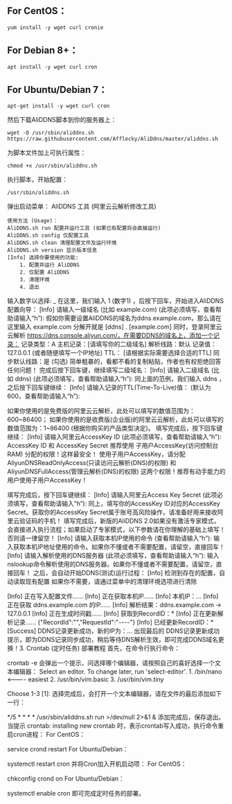 For CentOS：
--

	yum install -y wget curl cronie

For Debian 8+：
-

	apt install -y wget curl cron

For Ubuntu/Debian 7：
-
	apt-get install -y wget curl cron
然后下载AliDDNS脚本到你的服务器上：

	wget -O /usr/sbin/aliddns.sh https://raw.githubusercontent.com/Afflecky/AliDdns/master/aliddns.sh

为脚本文件加上可执行属性：

	chmod +x /usr/sbin/aliddns.sh
执行脚本，开始配置：

	/usr/sbin/aliddns.sh
弹出启动菜单：
	AliDDNS 工具 (阿里云云解析修改工具)

	使用方法 (Usage)：
	AliDDNS.sh run 配置并运行工具 (如果已有配置将会直接运行)
	AliDDNS.sh config 仅配置工具
	AliDDNS.sh clean 清理配置文件及运行环境
	AliDDNS.sh version 显示版本信息
	[Info] 选择你要使用的功能:
		1. 配置并运行 AliDDNS
		2. 仅配置 AliDDNS
		3. 清理环境
		4. 退出


输入数字以选择: _
在这里，我们输入 1 (数字1) ，后按下回车，开始进入AliDDNS配置向导：
[Info] 请输入一级域名 (比如 example.com)
(此项必须填写，查看帮助请输入“h”):
假如你需要设置AliDDNS的域名为ddns.example.com，那么请在这里输入 example.com
分解开就是 [ddns] . [example.com]
同时，登录阿里云云解析 https://dns.console.aliyun.com/，在需要DDNS的域名上，添加一个记录：
记录类型：A
主机记录：[请填写你的二级域名]
解析线路：默认
记录值：127.0.0.1 (或者随便填写一个IP地址)
TTL： [请根据实际需要选择合适的TTL]
同步默认线路：是 (勾选)
简单粗暴的，看都不看的复制粘贴，作者也有权拒绝回答任何问题！
完成后按下回车键，继续填写二级域名：
[Info] 请输入二级域名 (比如 ddns)
(此项必须填写，查看帮助请输入“h”):
同上面的范例，我们输入 ddns ，之后按下回车键继续：
[Info] 请输入记录的TTL(Time-To-Live)值：
(默认为600，查看帮助请输入“h”):

如果你使用的是免费版的阿里云云解析，此处可以填写的数值范围为：600~86400；
如果你使用的是收费版(企业版)的阿里云云解析，此处可以填写的数值范围为：1~86400 (根据你购买的产品类型决定)。
填写完成后，按下回车键继续：
[Info] 请输入阿里云AccessKey ID
(此项必须填写，查看帮助请输入“h”):
AccessKey ID 和 AccessKey Secret 推荐使用 子用户AccessKey(访问控制台RAM) 分配的权限！这样最安全！
使用子用户AccessKey，请分配 AliyunDNSReadOnlyAccess(只读访问云解析(DNS)的权限) 和 AliyunDNSFullAccess(管理云解析(DNS)的权限) 这两个权限！推荐有动手能力的用户使用子用户AccessKey！

填写完成后，按下回车键继续：
[Info] 请输入阿里云Access Key Secret
(此项必须填写，查看帮助请输入“h”):
同上，填写你的AccessKey ID对应的AccessKey Secret。获取你的AccessKey Secret属于账号高风险操作，请准备好用来接收阿里云验证码的手机！
填写完成后，新版的AliDDNS 2.0如果没有激活专家模式，会直接进入执行流程；如果启动了专家模式，以下参数请在你理解的基础上填写！否则请一律留空！
[Info] 请输入获取本机IP使用的命令
(查看帮助请输入“h”):
输入获取本机IP地址使用的命令。如果你不懂或者不需要配置，请留空，直接回车！
[Info] 请输入解析使用的DNS服务器
(此项必须填写，查看帮助请输入“h”):
输入nslookup命令解析使用的DNS服务器。如果你不懂或者不需要配置，请留空，直接回车！
之后，会自动开始DDNS(测试)运行过程：
[Info] 检测到存在的配置，自动读取现有配置
如果你不需要，请通过菜单中的清理环境选项进行清除

[Info] 正在写入配置文件……
[Info] 正在获取本机IP……
[Info] 本机IP：...
[Info] 正在获取 ddns.example.com 的IP……
[Info] 解析结果：ddns.example.com -> 127.0.0.1
[Info] 正在生成时间戳……
[Info] 获取到RecordID：*
[Info] 正在更新解析记录……
{"RecordId":"","RequestId":"----"}
[Info] 已经更新RecordID：*
[Success] DDNS记录更新成功，新的IP为：...
出现最后的 DDNS记录更新成功 提示，即为DDNS记录同步成功，稍后等待DNS解析生效，即可完成DDNS域名更换！3. Crontab (定时任务) 部署教程
首先，在命令行执行命令：

crontab -e
会弹出一个提示，问选择哪个编辑器，请按照自己的喜好选择一个文本编辑器：
Select an editor. To change later, run 'select-editor'.
	1. 
/bin/nano <---- easiest
	2. 
/usr/bin/vim.basic
	3. 
/usr/bin/vim.tiny


Choose 1-3 [1]:
选择完成后，会打开一个文本编辑器，请在文件的最后添加如下一行：

*/5 * * * * /usr/sbin/aliddns.sh run >/dev/null 2>&1 &
添加完成后，保存退出。
当提示 crontab: installing new crontab 时，表示crontab写入成功，执行命令重启cron进程：
For CentOS：

service crond restart
For Ubuntu/Debian：

systemctl restart cron
并将Cron加入开机启动项：
For CentOS：

chkconfig crond on
For Ubuntu/Debian：

systemctl enable cron
即可完成定时任务的部署。
